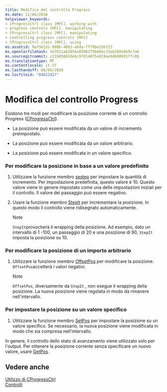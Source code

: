 ```yaml
---
title: Modifica del controllo Progress
ms.date: 11/04/2016
helpviewer_keywords:
- CProgressCtrl class [MFC], working with
- progress controls [MFC], manipulating
- CProgressCtrl class [MFC], manipulating
- controlling progress controls [MFC]
- CProgressCtrl class [MFC], using
ms.assetid: 9af561d1-980b-4003-a6da-ff79be15bf23
ms.openlocfilehash: 3e3521a82854a85062f9b06bc33eb268d4b9c7a6
ms.sourcegitcommit: c21b05042debc97d14875e019ee9d698691ffc0b
ms.translationtype: MT
ms.contentlocale: it-IT
ms.lasthandoff: 06/09/2020
ms.locfileid: "84622427"
---
```

# <a name="manipulating-the-progress-control"></a>Modifica del controllo Progress

Esistono tre modi per modificare la posizione corrente di un controllo Progress ([CProgressCtrl](reference/cprogressctrl-class.md)).

- La posizione può essere modificata da un valore di incremento preimpostato.

- La posizione può essere modificata da un valore arbitrario.

- La posizione può essere modificata in un valore specifico.

### <a name="to-change-the-position-by-a-preset-amount"></a>Per modificare la posizione in base a un valore predefinito

1. Utilizzare la funzione membro [sestep](reference/cprogressctrl-class.md#setstep) per impostare la quantità di incremento. Per impostazione predefinita, questo valore è 10. Questo valore viene in genere impostato come una delle impostazioni iniziali per il controllo. Il valore del passaggio può essere negativo.

1. Usare la funzione membro [StepIt](reference/cprogressctrl-class.md#stepit) per incrementare la posizione. In questo modo il controllo viene ridisegnato automaticamente.

    > [!NOTE]
    >  `StepIt`provocherà il wrapping della posizione. Ad esempio, dato un intervallo di 1 -100, un passaggio di 20 e una posizione di 90, `StepIt` imposta la posizione su 10.

### <a name="to-change-the-position-by-an-arbitrary-amount"></a>Per modificare la posizione di un importo arbitrario

1. Utilizzare la funzione membro [OffsetPos](reference/cprogressctrl-class.md#offsetpos) per modificare la posizione. `OffsetPos`accetterà i valori negativi.

    > [!NOTE]
    >  `OffsetPos`, diversamente da `StepIt` , non esegue il wrapping della posizione. La nuova posizione viene regolata in modo da rimanere nell'intervallo.

### <a name="to-change-the-position-to-a-specific-value"></a>Per impostare la posizione su un valore specifico

1. Utilizzare la funzione membro [SetPos](reference/cprogressctrl-class.md#setpos) per impostare la posizione su un valore specifico. Se necessario, la nuova posizione viene modificata in modo che sia compresa nell'intervallo.

In genere, il controllo dello stato di avanzamento viene utilizzato solo per l'output. Per ottenere la posizione corrente senza specificare un nuovo valore, usare [GetPos](reference/cprogressctrl-class.md#getpos).

## <a name="see-also"></a>Vedere anche

[Utilizzo di CProgressCtrl](using-cprogressctrl.md)<br/>
[Controlli](controls-mfc.md)
